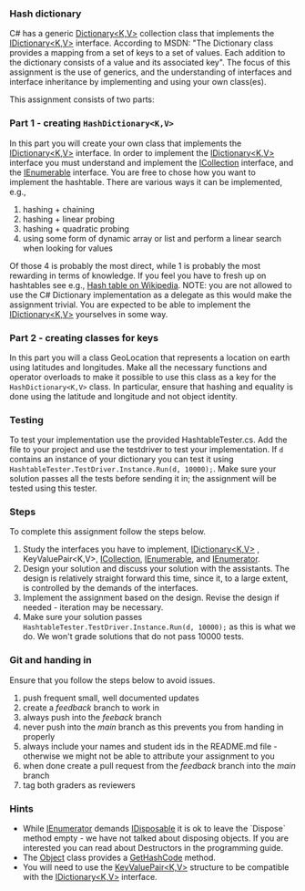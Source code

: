 ### Hash dictionary

C# has a generic [Dictionary<K,V>](https://msdn.microsoft.com/en-us/library/xfhwa508(v=vs.110).aspx) collection class that implements the [IDictionary<K,V>](https://msdn.microsoft.com/en-us/library/s4ys34ea(v=vs.110).aspx) interface. According to MSDN: "The Dictionary class provides a mapping from a set of keys to a set of values. Each addition to the dictionary consists of a value and its associated key". The focus of this assignment is the use of generics, and the understanding of interfaces and interface inheritance by implementing and using your own class(es).

This assignment consists of two parts:

### Part 1 - creating `HashDictionary<K,V>`

In this part you will create your own class that implements the [IDictionary<K,V>](https://msdn.microsoft.com/en-us/library/s4ys34ea(v=vs.110).aspx) interface. In order to implement the [IDictionary<K,V>](https://msdn.microsoft.com/en-us/library/s4ys34ea(v=vs.110).aspx) interface you must understand and implement the [ICollection<T>](https://msdn.microsoft.com/en-us/library/92t2ye13(v=vs.110).aspx) interface, and the [IEnumerable<T>](https://msdn.microsoft.com/en-us/library/9eekhta0(v=vs.110).aspx) interface. You are free to chose how you want to implement the hashtable. There are various ways it can be implemented, e.g., 

1. hashing + chaining 
2. hashing + linear probing
3. hashing + quadratic probing
4. using some form of dynamic array or list and perform a linear search when looking for values

Of those 4 is probably the most direct, while 1 is probably the most rewarding in terms of knowledge. If you feel you have to fresh up on hashtables see e.g., [Hash table on Wikipedia](https://en.wikipedia.org/wiki/Hash_table). NOTE: you are not allowed to use the C# Dictionary implementation as a delegate as this would make the assignment trivial. You are expected to be able to implement the [IDictionary<K,V>](https://msdn.microsoft.com/en-us/library/s4ys34ea(v=vs.110).aspx) yourselves in some way.

### Part 2 - creating classes for keys

In this part you will a class GeoLocation that represents a location on earth using latitudes and longitudes. Make all the necessary functions and operator overloads to make it possible to use this class as a key for the `HashDictionary<K,V>` class. In particular, ensure that hashing and equality is done using the latitude and longitude and not object identity.

### Testing

To test your implementation use the provided HashtableTester.cs. Add the file to your project and use the testdriver to test your implementation. If `d` contains an instance of your dictionary you can test it using `HashtableTester.TestDriver.Instance.Run(d, 10000);`. Make sure your solution passes all the tests before sending it in; the assignment will be tested using this tester.

### Steps

To complete this assignment follow the steps below.

1. Study the interfaces you have to implement, [IDictionary<K,V>](https://msdn.microsoft.com/en-us/library/s4ys34ea(v=vs.110).aspx) , KeyValuePair<K,V>, [ICollection<T>](https://msdn.microsoft.com/en-us/library/92t2ye13(v=vs.110).aspx), [IEnumerable<T>](https://msdn.microsoft.com/en-us/library/9eekhta0(v=vs.110).aspx), and [IEnumerator<T>](https://msdn.microsoft.com/en-us/library/78dfe2yb(v=vs.110).aspx).
2. Design your solution and discuss your solution with the assistants. The design is relatively straight forward this time, since it, to a large extent, is controlled by the demands of the interfaces.
3. Implement the assignment based on the design. Revise the design if needed - iteration may be necessary.
4. Make sure your solution passes `HashtableTester.TestDriver.Instance.Run(d, 10000);` as this is what we do. We won't grade solutions that do not pass 10000 tests.

### Git and handing in

Ensure that you follow the steps below to avoid issues.

1. push frequent small, well documented updates
2. create a *feedback* branch to work in 
3. always push into the *feeback* branch
4. never push into the *main* branch as this prevents you from handing in properly
5. always include your names and student ids in the README.md file - otherwise we might not be able to attribute your assignment to you
6. when done create a pull request from the *feedback* branch into the *main* branch
7. tag both graders as reviewers


### Hints

- While [IEnumerator<T>](https://msdn.microsoft.com/en-us/library/78dfe2yb(v=vs.110).aspx) demands [IDisposable](https://msdn.microsoft.com/en-us/library/system.idisposable(v=vs.110).aspx) it is ok to leave the `Dispose` method empty - we have not talked about disposing objects. If you are interested you can read about Destructors in the programming guide.
- The [Object](https://msdn.microsoft.com/en-us/library/system.object(v=vs.110).aspx) class provides a [GetHashCode](https://msdn.microsoft.com/en-us/library/system.object.gethashcode(v=vs.110).aspx) method.
- You will need to use the [KeyValuePair<K,V>](https://msdn.microsoft.com/en-us/library/5tbh8a42(v=vs.110).aspx) structure to be compatible with the [IDictionary<K,V>](https://msdn.microsoft.com/en-us/library/s4ys34ea(v=vs.110).aspx) interface.
